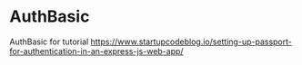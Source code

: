 # AuthBasic
AuthBasic for tutorial https://www.startupcodeblog.io/setting-up-passport-for-authentication-in-an-express-js-web-app/
